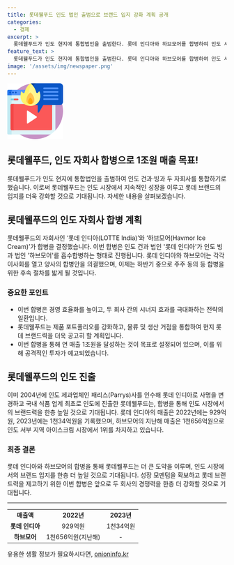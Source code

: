 ```yaml
---
title: 롯데웰푸드 인도 법인 출범으로 브랜드 입지 강화 계획 공개
categories:
  - 경제
excerpt: >
  롯데웰푸드가 인도 현지에 통합법인을 출범한다. 롯데 인디아와 하브모어를 합병하여 인도 시장에서 롯데 브랜드의 입지를 강화한다. 이를 통해 연 매출 1조원 목표를 설정하고, 제품 포트폴리오 강화와 물류 및 생산 거점 통합 등으로 현지 롯데 브랜드력을 확고히 할 계획이다. 롯데 인디아는 2023년에 1조34억원의 매출을 달성할 것으로 기대되며, 롯데웰푸드 대표는 향후 인도에 대한 투자 비중을 확대할 예정임을 밝혔다.
feature_text: >
  롯데웰푸드가 인도 현지에 통합법인을 출범한다. 롯데 인디아와 하브모어를 합병하여 인도 시장에서 롯데 브랜드의 입지를 강화한다. 이를 통해 연 매출 1조원 목표를 설정하고, 제품 포트폴리오 강화와 물류 및 생산 거점 통합 등으로 현지 롯데 브랜드력을 확고히 할 계획이다. 롯데 인디아는 2023년에 1조34억원의 매출을 달성할 것으로 기대되며, 롯데웰푸드 대표는 향후 인도에 대한 투자 비중을 확대할 예정임을 밝혔다.
image: '/assets/img/newspaper.png'
---
```


<p><img src="/assets/img/news.png" alt="rentncar 속보" /></p>

<h2>롯데웰푸드, 인도 자회사 합병으로 1조원 매출 목표!</h2>

<p data-ke-size="size16">롯데웰푸드가 인도 현지에 통합법인을 출범하여 인도 건과·빙과 두 자회사를 통합하기로 했습니다. 이로써 롯데웰푸드는 인도 시장에서 지속적인 성장을 이루고 롯데 브랜드의 입지를 더욱 강화할 것으로 기대됩니다. 자세한 내용을 살펴보겠습니다.</p>

<h2 data-ke-size="size26">롯데웰푸드의 인도 자회사 합병 계획</h2>

<p data-ke-size="size16">롯데웰푸드의 자회사인 ‘롯데 인디아(LOTTE India)’와 ‘하브모어(Havmor Ice Cream)’가 합병을 결정했습니다.  이번 합병은 인도 건과 법인 '롯데 인디아'가 인도 빙과 법인 '하브모어'를 흡수합병하는 형태로 진행됩니다. 롯데 인디아와 하브모어는 각각 이사회를 열고 양사의 합병안을 의결했으며, 이제는 하반기 중으로 주주 동의 등 합병을 위한 후속 절차를 밟게 될 것입니다.</p>

<h3 data-ke-size="size24">중요한 포인트</h3>

<ul>
  <li>이번 합병은 경영 효율화를 높이고, 두 회사 간의 시너지 효과를 극대화하는 전략의 일환입니다.</li>
  <li>롯데웰푸드는 제품 포트폴리오를 강화하고, 물류 및 생산 거점을 통합하여 현지 롯데 브랜드력을 더욱 공고히 할 계획입니다.</li>
  <li>이번 합병을 통해 연 매출 1조원을 달성하는 것이 목표로 설정되어 있으며, 이를 위해 공격적인 투자가 예고되었습니다.</li>
</ul>

<h2 data-ke-size="size26">롯데웰푸드의 인도 진출</h2>

<p data-ke-size="size16">이미 2004년에 인도 제과업체인 패리스(Parrys)사를 인수해 롯데 인디아로 사명을 변경하고 국내 식품 업계 최초로 인도에 진출한 롯데웰푸드는, 합병을 통해 인도 시장에서의 브랜드력을 한층 높일 것으로 기대됩니다. 롯데 인디아의 매출은 2022년에는 929억원, 2023년에는 1천34억원을 기록했으며, 하브모어의 지난해 매출은 1천656억원으로 인도 서부 지역 아이스크림 시장에서 1위를 차지하고 있습니다.</p>

<h3 data-ke-size="size24">최종 결론</h3>

<p data-ke-size="size16">롯데 인디아와 하브모어의 합병을 통해 롯데웰푸드는 더 큰 도약을 이루며, 인도 시장에서의 브랜드 입지를 한층 더 높일 것으로 기대됩니다. 성장 모멘텀을 확보하고 롯데 브랜드력을 제고하기 위한 이번 합병은 앞으로 두 회사의 경쟁력을 한층 더 강화할 것으로 기대됩니다.</p>

<hr>

<table>
  <tbody>
    <tr>
      <td style="text-align: center; height: 17px;"><b>매출액</b></td>
      <td style="text-align: center; height: 17px;"><b>2022년</b></td>
      <td style="text-align: center; height: 17px;"><b>2023년</b></td>
    </tr>
    <tr>
      <td style="text-align: center; height: 17px;"><b>롯데 인디아</b></td>
      <td style="text-align: center; height: 17px;">929억원</td>
      <td style="text-align: center; height: 17px;">1천34억원</td>
    </tr>
    <tr>
      <td style="text-align: center; height: 17px;"><b>하브모어</b></td>
      <td style="text-align: center; height: 17px;">1천656억원(지난해)</td>
      <td style="text-align: center; height: 17px;">-</td>
    </tr>
  </tbody>
</table>
유용한 생활 정보가 필요하시다면, <a href="https://onioninfo.kr" rel="dofollow">onioninfo.kr</a>


